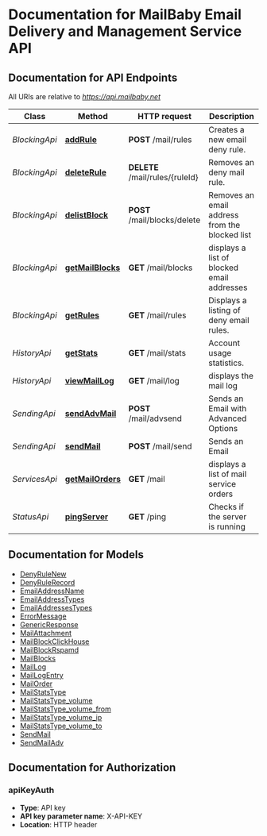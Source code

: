 # Documentation for MailBaby Email Delivery and Management Service API

<a name="documentation-for-api-endpoints"></a>
## Documentation for API Endpoints

All URIs are relative to *https://api.mailbaby.net*

| Class | Method | HTTP request | Description |
|------------ | ------------- | ------------- | -------------|
| *BlockingApi* | [**addRule**](Apis/BlockingApi.md#addrule) | **POST** /mail/rules | Creates a new email deny rule. |
*BlockingApi* | [**deleteRule**](Apis/BlockingApi.md#deleterule) | **DELETE** /mail/rules/{ruleId} | Removes an deny mail rule. |
*BlockingApi* | [**delistBlock**](Apis/BlockingApi.md#delistblock) | **POST** /mail/blocks/delete | Removes an email address from the blocked list |
*BlockingApi* | [**getMailBlocks**](Apis/BlockingApi.md#getmailblocks) | **GET** /mail/blocks | displays a list of blocked email addresses |
*BlockingApi* | [**getRules**](Apis/BlockingApi.md#getrules) | **GET** /mail/rules | Displays a listing of deny email rules. |
| *HistoryApi* | [**getStats**](Apis/HistoryApi.md#getstats) | **GET** /mail/stats | Account usage statistics. |
*HistoryApi* | [**viewMailLog**](Apis/HistoryApi.md#viewmaillog) | **GET** /mail/log | displays the mail log |
| *SendingApi* | [**sendAdvMail**](Apis/SendingApi.md#sendadvmail) | **POST** /mail/advsend | Sends an Email with Advanced Options |
*SendingApi* | [**sendMail**](Apis/SendingApi.md#sendmail) | **POST** /mail/send | Sends an Email |
| *ServicesApi* | [**getMailOrders**](Apis/ServicesApi.md#getmailorders) | **GET** /mail | displays a list of mail service orders |
| *StatusApi* | [**pingServer**](Apis/StatusApi.md#pingserver) | **GET** /ping | Checks if the server is running |


<a name="documentation-for-models"></a>
## Documentation for Models

 - [DenyRuleNew](./Models/DenyRuleNew.md)
 - [DenyRuleRecord](./Models/DenyRuleRecord.md)
 - [EmailAddressName](./Models/EmailAddressName.md)
 - [EmailAddressTypes](./Models/EmailAddressTypes.md)
 - [EmailAddressesTypes](./Models/EmailAddressesTypes.md)
 - [ErrorMessage](./Models/ErrorMessage.md)
 - [GenericResponse](./Models/GenericResponse.md)
 - [MailAttachment](./Models/MailAttachment.md)
 - [MailBlockClickHouse](./Models/MailBlockClickHouse.md)
 - [MailBlockRspamd](./Models/MailBlockRspamd.md)
 - [MailBlocks](./Models/MailBlocks.md)
 - [MailLog](./Models/MailLog.md)
 - [MailLogEntry](./Models/MailLogEntry.md)
 - [MailOrder](./Models/MailOrder.md)
 - [MailStatsType](./Models/MailStatsType.md)
 - [MailStatsType_volume](./Models/MailStatsType_volume.md)
 - [MailStatsType_volume_from](./Models/MailStatsType_volume_from.md)
 - [MailStatsType_volume_ip](./Models/MailStatsType_volume_ip.md)
 - [MailStatsType_volume_to](./Models/MailStatsType_volume_to.md)
 - [SendMail](./Models/SendMail.md)
 - [SendMailAdv](./Models/SendMailAdv.md)


<a name="documentation-for-authorization"></a>
## Documentation for Authorization

<a name="apiKeyAuth"></a>
### apiKeyAuth

- **Type**: API key
- **API key parameter name**: X-API-KEY
- **Location**: HTTP header

